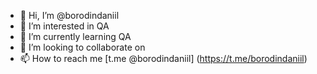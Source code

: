 - 👋 Hi, I’m @borodindaniil
- 👀 I’m interested in QA
- 🌱 I’m currently learning QA
- 💞️ I’m looking to collaborate on 
- 📫 How to reach me [t.me @borodindaniil] (https://t.me/borodindaniil)

<!---
borodindaniil/borodindaniil is a ✨ special ✨ repository because its `README.md` (this file) appears on your GitHub profile.
You can click the Preview link to take a look at your changes.
--->
